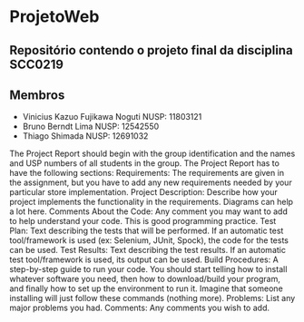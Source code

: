 # ProjetoWeb
## Repositório contendo o projeto final da disciplina SCC0219
## Membros
- Vinicius Kazuo Fujikawa Noguti NUSP: 11803121
- Bruno Berndt Lima NUSP: 12542550
- Thiago Shimada  NUSP: 12691032



The Project Report should begin with the group identification and the names and USP numbers of all students in the group. The Project Report has to have the following sections:
Requirements: The requirements are given in the assignment, but you have to add any new requirements needed by your particular store implementation.
Project Description: Describe how your project implements the functionality in the requirements. Diagrams can help a lot here.
Comments About the Code: Any comment you may want to add to help understand your code. This is good programming practice.
Test Plan: Text describing the tests that will be performed. If an automatic test tool/framework is used (ex: Selenium, JUnit, Spock), the code for the tests can be used.
Test Results: Text describing the test results. If an automatic test tool/framework is used, its output can be used.
Build Procedures: A step-by-step guide to run your code. You should start telling how to install whatever software you need, then how to download/build your program, and finally how to set up the environment to run it. Imagine that someone installing will just follow these commands (nothing more).
Problems: List any major problems you had.
Comments: Any comments you wish to add.

